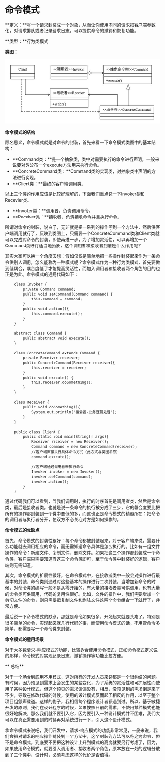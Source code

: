 # 命令模式

**定义：**将一个请求封装成一个对象，从而让你使用不同的请求把客户端参数化，对请求排队或者记录请求日志，可以提供命令的撤销和恢复功能。

**类型：**行为类模式

**类图：**

![command-pattern](images/command-pattern-1.jpg)

**命令模式的结构**

顾名思义，命令模式就是对命令的封装，首先来看一下命令模式类图中的基本结构：

* **Command类：**是一个抽象类，类中对需要执行的命令进行声明，一般来说要对外公布一个execute方法用来执行命令。
* **ConcreteCommand类：**Command类的实现类，对抽象类中声明的方法进行实现。
* **Client类：**最终的客户端调用类。

以上三个类的作用应该是比较好理解的，下面我们重点说一下Invoker类和Recevier类。

* **Invoker类：**调用者，负责调用命令。
* **Receiver类：**接收者，负责接收命令并且执行命令。

所谓对命令的封装，说白了，无非就是把一系列的操作写到一个方法中，然后供客户端调用就行了，反映到类图上，只需要一个ConcreteCommand类和Client类就可以完成对命令的封装，即使再进一步，为了增加灵活性，可以再增加一个Command类进行适当地抽象，这个调用者和接收者到底是什么作用呢？

其实大家可以换一个角度去想：假如仅仅是简单地把一些操作封装起来作为一条命令供别人调用，怎么能称为一种模式呢？命令模式作为一种行为类模式，首先要做到低耦合，耦合度低了才能提高灵活性，而加入调用者和接收者两个角色的目的也正是为此。命令模式的通用代码如下：

```
    class Invoker {
    	private Command command;
    	public void setCommand(Command command) {
    		this.command = command;
    	}
    	public void action(){
    		this.command.execute();
    	}
    }

    abstract class Command {
    	public abstract void execute();
    }

    class ConcreteCommand extends Command {
    	private Receiver receiver;
    	public ConcreteCommand(Receiver receiver){
    		this.receiver = receiver;
    	}
    	public void execute() {
    		this.receiver.doSomething();
    	}
    }

    class Receiver {
    	public void doSomething(){
    		System.out.println("接受者-业务逻辑处理");
    	}
    }

    public class Client {
    	public static void main(String[] args){
    		Receiver receiver = new Receiver();
    		Command command = new ConcreteCommand(receiver);
    		//客户端直接执行具体命令方式（此方式与类图相符）
    		command.execute();

    		//客户端通过调用者来执行命令
    		Invoker invoker = new Invoker();
    		invoker.setCommand(command);
    		invoker.action();
    	}
    }
```

通过代码我们可以看到，当我们调用时，执行的时序首先是调用者类，然后是命令类，最后是接收者类。也就是说一条命令的执行被分成了三步，它的耦合度要比把所有的操作都封装到一个类中要低的多，而这也正是命令模式的精髓所在：把命令的调用者与执行者分开，使双方不必关心对方是如何操作的。

 

**命令模式的优缺点**

首先，命令模式的封装性很好：每个命令都被封装起来，对于客户端来说，需要什么功能就去调用相应的命令，而无需知道命令具体是怎么执行的。比如有一组文件操作的命令：新建文件、复制文件、删除文件。如果把这三个操作都封装成一个命令类，客户端只需要知道有这三个命令类即可，至于命令类中封装好的逻辑，客户端则无需知道。

其次，命令模式的扩展性很好，在命令模式中，在接收者类中一般会对操作进行最基本的封装，命令类则通过对这些基本的操作进行二次封装，当增加新命令的时候，对命令类的编写一般不是从零开始的，有大量的接收者类可供调用，也有大量的命令类可供调用，代码的复用性很好。比如，文件的操作中，我们需要增加一个剪切文件的命令，则只需要把复制文件和删除文件这两个命令组合一下就行了，非常方便。

最后说一下命令模式的缺点，那就是命令如果很多，开发起来就要头疼了。特别是很多简单的命令，实现起来就几行代码的事，而使用命令模式的话，不用管命令多简单，都需要写一个命令类来封装。

 

**命令模式的适用场景**

对于大多数请求-响应模式的功能，比较适合使用命令模式，正如命令模式定义说的那样，命令模式对实现记录日志、撤销操作等功能比较方便。

 

** 总结**

对于一个场合到底用不用模式，这对所有的开发人员来说都是一个很纠结的问题。有时候，因为预见到需求上会发生的某些变化，为了系统的灵活性和可扩展性而使用了某种设计模式，但这个预见的需求偏偏没有，相反，没预见到的需求倒是来了不少，导致在修改代码的时候，使用的设计模式反而起了相反的作用，以至于整个项目组怨声载道。这样的例子，我相信每个程序设计者都遇到过。所以，基于敏捷开发的原则，我们在设计程序的时候，如果按照目前的需求，不使用某种模式也能很好地解决，那么我们就不要引入它，因为要引入一种设计模式并不困难，我们大可以在真正需要用到的时候再对系统进行一下，引入这个设计模式。

拿命令模式来说吧，我们开发中，请求-响应模式的功能非常常见，一般来说，我们会把对请求的响应操作封装到一个方法中，这个封装的方法可以称之为命令，但不是命令模式。到底要不要把这种设计上升到模式的高度就要另行考虑了，因为，如果使用命令模式，就要引入调用者、接收者两个角色，原本放在一处的逻辑分散到了三个类中，设计时，必须考虑这样的代价是否值得。
